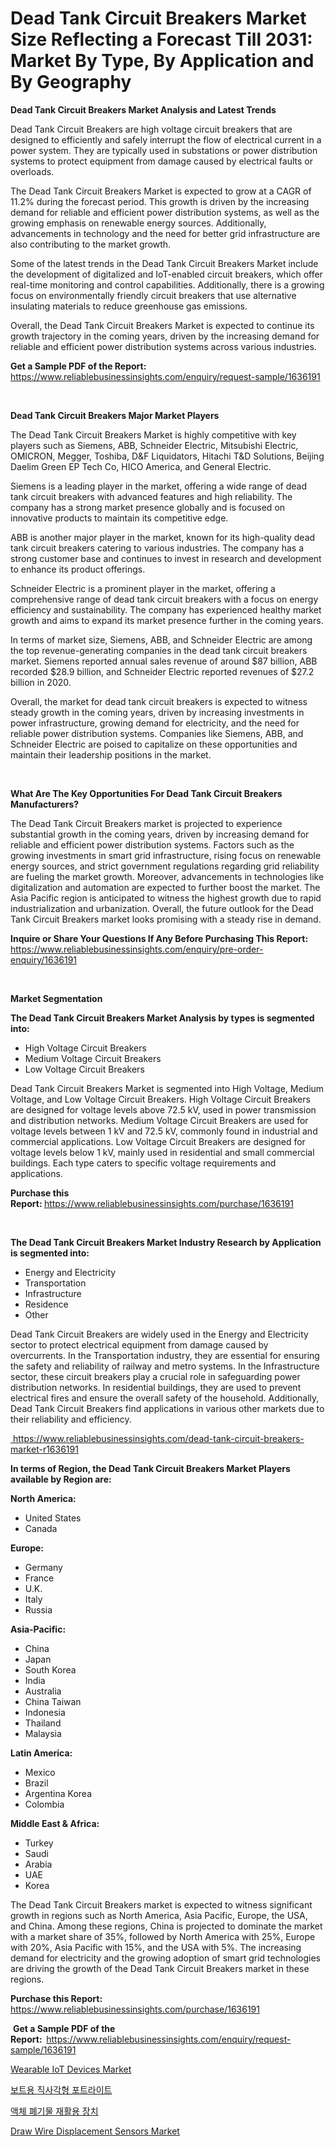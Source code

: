 <p><h1>Dead Tank Circuit Breakers Market Size Reflecting a Forecast Till 2031: Market By Type, By Application and By Geography</h1></p><p><strong>Dead Tank Circuit Breakers Market Analysis and Latest Trends</strong></p>
<p><p>Dead Tank Circuit Breakers are high voltage circuit breakers that are designed to efficiently and safely interrupt the flow of electrical current in a power system. They are typically used in substations or power distribution systems to protect equipment from damage caused by electrical faults or overloads.</p><p>The Dead Tank Circuit Breakers Market is expected to grow at a CAGR of 11.2% during the forecast period. This growth is driven by the increasing demand for reliable and efficient power distribution systems, as well as the growing emphasis on renewable energy sources. Additionally, advancements in technology and the need for better grid infrastructure are also contributing to the market growth.</p><p>Some of the latest trends in the Dead Tank Circuit Breakers Market include the development of digitalized and IoT-enabled circuit breakers, which offer real-time monitoring and control capabilities. Additionally, there is a growing focus on environmentally friendly circuit breakers that use alternative insulating materials to reduce greenhouse gas emissions.</p><p>Overall, the Dead Tank Circuit Breakers Market is expected to continue its growth trajectory in the coming years, driven by the increasing demand for reliable and efficient power distribution systems across various industries.</p></p>
<p><strong>Get a Sample PDF of the Report:&nbsp;</strong> <a href="https://www.reliablebusinessinsights.com/enquiry/request-sample/1636191">https://www.reliablebusinessinsights.com/enquiry/request-sample/1636191</a></p>
<p>&nbsp;</p>
<p><strong>Dead Tank Circuit Breakers Major Market Players</strong></p>
<p><p>The Dead Tank Circuit Breakers Market is highly competitive with key players such as Siemens, ABB, Schneider Electric, Mitsubishi Electric, OMICRON, Megger, Toshiba, D&F Liquidators, Hitachi T&D Solutions, Beijing Daelim Green EP Tech Co, HICO America, and General Electric. </p><p>Siemens is a leading player in the market, offering a wide range of dead tank circuit breakers with advanced features and high reliability. The company has a strong market presence globally and is focused on innovative products to maintain its competitive edge.</p><p>ABB is another major player in the market, known for its high-quality dead tank circuit breakers catering to various industries. The company has a strong customer base and continues to invest in research and development to enhance its product offerings.</p><p>Schneider Electric is a prominent player in the market, offering a comprehensive range of dead tank circuit breakers with a focus on energy efficiency and sustainability. The company has experienced healthy market growth and aims to expand its market presence further in the coming years.</p><p>In terms of market size, Siemens, ABB, and Schneider Electric are among the top revenue-generating companies in the dead tank circuit breakers market. Siemens reported annual sales revenue of around $87 billion, ABB recorded $28.9 billion, and Schneider Electric reported revenues of $27.2 billion in 2020.</p><p>Overall, the market for dead tank circuit breakers is expected to witness steady growth in the coming years, driven by increasing investments in power infrastructure, growing demand for electricity, and the need for reliable power distribution systems. Companies like Siemens, ABB, and Schneider Electric are poised to capitalize on these opportunities and maintain their leadership positions in the market.</p></p>
<p>&nbsp;</p>
<p><strong>What Are The Key Opportunities For Dead Tank Circuit Breakers Manufacturers?</strong></p>
<p><p>The Dead Tank Circuit Breakers market is projected to experience substantial growth in the coming years, driven by increasing demand for reliable and efficient power distribution systems. Factors such as the growing investments in smart grid infrastructure, rising focus on renewable energy sources, and strict government regulations regarding grid reliability are fueling the market growth. Moreover, advancements in technologies like digitalization and automation are expected to further boost the market. The Asia Pacific region is anticipated to witness the highest growth due to rapid industrialization and urbanization. Overall, the future outlook for the Dead Tank Circuit Breakers market looks promising with a steady rise in demand.</p></p>
<p><strong>Inquire or Share Your Questions If Any Before Purchasing This Report:</strong> <a href="https://www.reliablebusinessinsights.com/enquiry/pre-order-enquiry/1636191">https://www.reliablebusinessinsights.com/enquiry/pre-order-enquiry/1636191</a></p>
<p>&nbsp;</p>
<p><strong>Market Segmentation</strong></p>
<p><strong>The Dead Tank Circuit Breakers Market Analysis by types is segmented into:</strong></p>
<p><ul><li>High Voltage Circuit Breakers</li><li>Medium Voltage Circuit Breakers</li><li>Low Voltage Circuit Breakers</li></ul></p>
<p><p>Dead Tank Circuit Breakers Market is segmented into High Voltage, Medium Voltage, and Low Voltage Circuit Breakers. High Voltage Circuit Breakers are designed for voltage levels above 72.5 kV, used in power transmission and distribution networks. Medium Voltage Circuit Breakers are used for voltage levels between 1 kV and 72.5 kV, commonly found in industrial and commercial applications. Low Voltage Circuit Breakers are designed for voltage levels below 1 kV, mainly used in residential and small commercial buildings. Each type caters to specific voltage requirements and applications.</p></p>
<p><strong>Purchase this Report:&nbsp;</strong><a href="https://www.reliablebusinessinsights.com/purchase/1636191">https://www.reliablebusinessinsights.com/purchase/1636191</a></p>
<p>&nbsp;</p>
<p><strong>The Dead Tank Circuit Breakers Market Industry Research by Application is segmented into:</strong></p>
<p><ul><li>Energy and Electricity</li><li>Transportation</li><li>Infrastructure</li><li>Residence</li><li>Other</li></ul></p>
<p><p>Dead Tank Circuit Breakers are widely used in the Energy and Electricity sector to protect electrical equipment from damage caused by overcurrents. In the Transportation industry, they are essential for ensuring the safety and reliability of railway and metro systems. In the Infrastructure sector, these circuit breakers play a crucial role in safeguarding power distribution networks. In residential buildings, they are used to prevent electrical fires and ensure the overall safety of the household. Additionally, Dead Tank Circuit Breakers find applications in various other markets due to their reliability and efficiency.</p></p>
<p><a href="https://www.reliablebusinessinsights.com/dead-tank-circuit-breakers-market-r1636191">&nbsp;https://www.reliablebusinessinsights.com/dead-tank-circuit-breakers-market-r1636191</a></p>
<p><strong>In terms of Region, the Dead Tank Circuit Breakers Market Players available by Region are:</strong></p>
<p>
    <p> <strong> North America: </strong>
        <ul>
            <li>United States</li>
            <li>Canada</li>
        </ul>
        </p> 
    <p> <strong> Europe: </strong>
        <ul>
            <li>Germany</li>
            <li>France</li>
            <li>U.K.</li>
            <li>Italy</li>
            <li>Russia</li>
        </ul>
        </p> 
    <p> <strong> Asia-Pacific: </strong>
        <ul>
            <li>China</li>
            <li>Japan</li>
            <li>South Korea</li>
            <li>India</li>
            <li>Australia</li>
            <li>China Taiwan</li>
            <li>Indonesia</li>
            <li>Thailand</li>
            <li>Malaysia</li>
        </ul>
        </p> 
    <p> <strong> Latin America: </strong>
        <ul>
            <li>Mexico</li>
            <li>Brazil</li>
            <li>Argentina Korea</li>
            <li>Colombia</li>
        </ul>
        </p> 
    <p> <strong> Middle East & Africa: </strong>
        <ul>
            <li>Turkey</li>
            <li>Saudi</li>
            <li>Arabia</li>
            <li>UAE</li>
            <li>Korea</li>
        </ul>
    </p>
    </p>
<p><p>The Dead Tank Circuit Breakers market is expected to witness significant growth in regions such as North America, Asia Pacific, Europe, the USA, and China. Among these regions, China is projected to dominate the market with a market share of 35%, followed by North America with 25%, Europe with 20%, Asia Pacific with 15%, and the USA with 5%. The increasing demand for electricity and the growing adoption of smart grid technologies are driving the growth of the Dead Tank Circuit Breakers market in these regions.</p></p>
<p><strong>Purchase this Report: </strong><a href="https://www.reliablebusinessinsights.com/purchase/1636191">https://www.reliablebusinessinsights.com/purchase/1636191</a></p>
<p>&nbsp;<strong>Get a Sample PDF of the Report:&nbsp;&nbsp;</strong><a href="https://www.reliablebusinessinsights.com/enquiry/request-sample/1636191">https://www.reliablebusinessinsights.com/enquiry/request-sample/1636191</a></p>
<p><strong></strong></p>
<p><p><a href="https://github.com/juancolorado15/Market-Research-Report-List-3/blob/main/wearable-iot-devices-market.md">Wearable IoT Devices Market</a></p><p><a href="https://github.com/DavidRobb19/Market-Research-Report-List-1/blob/main/8852124158952.md">보트용 직사각형 포트라이트</a></p><p><a href="https://github.com/mithunmistry2258/Market-Research-Report-List-1/blob/main/9455820158953.md">액체 폐기물 재활용 장치</a></p><p><a href="https://github.com/mahnoor2003/Market-Research-Report-List-5/blob/main/draw-wire-displacement-sensors-market.md">Draw Wire Displacement Sensors Market</a></p></p>